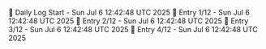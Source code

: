 📅 Daily Log Start - Sun Jul  6 12:42:48 UTC 2025
📌 Entry 1/12 - Sun Jul  6 12:42:48 UTC 2025
📌 Entry 2/12 - Sun Jul  6 12:42:48 UTC 2025
📌 Entry 3/12 - Sun Jul  6 12:42:48 UTC 2025
📌 Entry 4/12 - Sun Jul  6 12:42:48 UTC 2025

